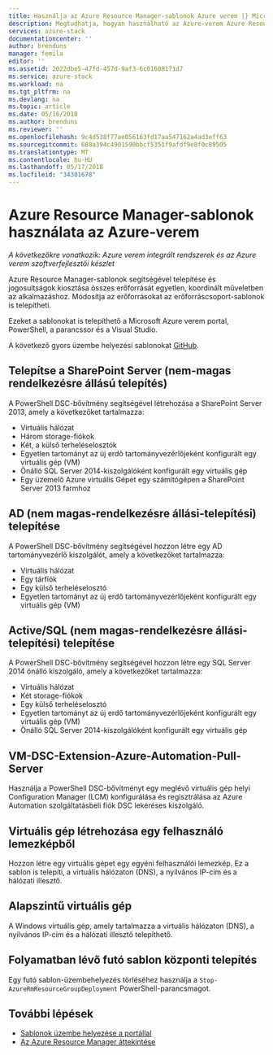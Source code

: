 ```yaml
---
title: Használja az Azure Resource Manager-sablonok Azure verem |} Microsoft Docs
description: Megtudhatja, hogyan használható az Azure-verem Azure Resource Manager-sablonok erőforrások kiépítése.
services: azure-stack
documentationcenter: ''
author: brenduns
manager: femila
editor: ''
ms.assetid: 2022dbe5-47fd-457d-9af3-6c01688171d7
ms.service: azure-stack
ms.workload: na
ms.tgt_pltfrm: na
ms.devlang: na
ms.topic: article
ms.date: 05/16/2018
ms.author: brenduns
ms.reviewer: ''
ms.openlocfilehash: 9c4d538f77ae056163fd17aa547162a4ad3eff63
ms.sourcegitcommit: 688a394c4901590bbcf5351f9afdf9e8f0c89505
ms.translationtype: MT
ms.contentlocale: hu-HU
ms.lasthandoff: 05/17/2018
ms.locfileid: "34301678"
---
```

# <a name="use-azure-resource-manager-templates-in-azure-stack"></a>Azure Resource Manager-sablonok használata az Azure-verem

*A következőkre vonatkozik: Azure verem integrált rendszerek és az Azure verem szoftverfejlesztői készlet*

Azure Resource Manager-sablonok segítségével telepítése és jogosultságok kiosztása összes erőforrását egyetlen, koordinált műveletben az alkalmazáshoz. Módosítja az erőforrásokat az erőforráscsoport-sablonok is telepítheti.

Ezeket a sablonokat is telepíthető a Microsoft Azure verem portal, PowerShell, a parancssor és a Visual Studio.

A következő gyors üzembe helyezési sablonokat [GitHub](http://aka.ms/azurestackgithub).

## <a name="deploy-sharepoint-server-non-high-availability-deployment"></a>Telepítse a SharePoint Server (nem-magas rendelkezésre állású telepítés)

A PowerShell DSC-bővítmény segítségével létrehozása a SharePoint Server 2013, amely a következőket tartalmazza:

* Virtuális hálózat
* Három storage-fiókok
* Két, a külső terheléselosztók
* Egyetlen tartományt az új erdő tartományvezérlőjeként konfigurált egy virtuális gép (VM)
* Önálló SQL Server 2014-kiszolgálóként konfigurált egy virtuális gép
* Egy üzemelő Azure virtuális Gépet egy számítógépen a SharePoint Server 2013 farmhoz

## <a name="deploy-ad-non-high-availability-deployment"></a>AD (nem magas-rendelkezésre állási-telepítési) telepítése

A PowerShell DSC-bővítmény segítségével hozzon létre egy AD tartományvezérlő kiszolgálót, amely a következőket tartalmazza:

* Virtuális hálózat
* Egy tárfiók
* Egy külső terheléselosztó
* Egyetlen tartományt az új erdő tartományvezérlőjeként konfigurált egy virtuális gép (VM)

## <a name="deploy-adsql-non-high-availability-deployment"></a>Active/SQL (nem magas-rendelkezésre állási-telepítési) telepítése

A PowerShell DSC-bővítmény segítségével hozzon létre egy SQL Server 2014 önálló kiszolgáló, amely a következőket tartalmazza:

* Virtuális hálózat
* Két storage-fiókok
* Egy külső terheléselosztó
* Egyetlen tartományt az új erdő tartományvezérlőjeként konfigurált egy virtuális gép (VM)
* Önálló SQL Server 2014-kiszolgálóként konfigurált egy virtuális gép

## <a name="vm-dsc-extension-azure-automation-pull-server"></a>VM-DSC-Extension-Azure-Automation-Pull-Server

Használja a PowerShell DSC-bővítményt egy meglévő virtuális gép helyi Configuration Manager (LCM) konfigurálása és regisztrálása az Azure Automation szolgáltatásbeli fiók DSC lekéréses kiszolgáló.

## <a name="create-a-virtual-machine-from-a-user-image"></a>Virtuális gép létrehozása egy felhasználó lemezképből

Hozzon létre egy virtuális gépet egy egyéni felhasználói lemezkép. Ez a sablon is telepíti, a virtuális hálózaton (DNS), a nyilvános IP-cím és a hálózati illesztő.

## <a name="basic-virtual-machine"></a>Alapszintű virtuális gép

A Windows virtuális gép, amely tartalmazza a virtuális hálózaton (DNS), a nyilvános IP-cím és a hálózati illesztő telepíthető.

## <a name="cancel-a-running-template-deployment"></a>Folyamatban lévő futó sablon központi telepítés

Egy futó sablon-üzembehelyezés törléséhez használja a `Stop-AzureRmResourceGroupDeployment` PowerShell-parancsmagot.

## <a name="next-steps"></a>További lépések

* [Sablonok üzembe helyezése a portállal](azure-stack-deploy-template-portal.md)
* [Az Azure Resource Manager áttekintése](../../azure-resource-manager/resource-group-overview.md)
